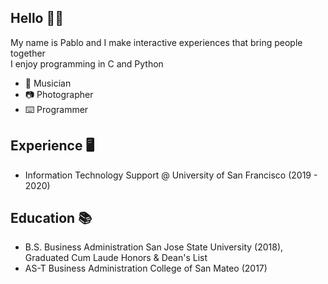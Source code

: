 ## Hello 👋🏽
My name is Pablo and I make interactive experiences that bring people together  
I enjoy programming in C and Python
- 🎵 Musician 
- 📷 Photographer 
- ⌨️ Programmer

## Experience 🖥️ 
- Information Technology Support @ University of San Francisco (2019 - 2020)

## Education 📚
- B.S. Business Administration San Jose State University (2018), Graduated Cum Laude Honors & Dean's List
- AS-T Business Administration College of San Mateo (2017)
